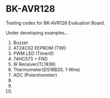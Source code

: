 # BK-AVR128

Testing codes for BK-AVR128 Evaluation Board.

Under developing examples...

1) Buzzer
2) AT24C02 EEPROM (TWI)
3) PWM LED (Timer0)
4) 74HC573 + FND
5) IR Receiver(TL1838)
6) Thermometer(DS18B20, 1-Wire)
7) ADC (Potentiometer)
8)
9)
10)
